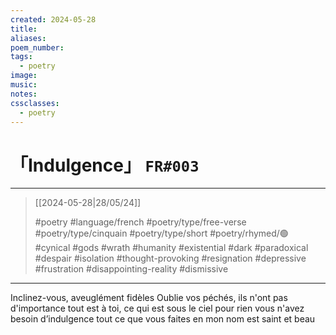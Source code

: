 ```yaml
---
created: 2024-05-28
title:
aliases:
poem_number:
tags:
  - poetry
image:
music:
notes:
cssclasses:
  - poetry
---
```

# 「Indulgence」 `FR#003`

---

> [[2024-05-28|28/05/24]]
> 
> #poetry 
> #language/french 
> #poetry/type/free-verse #poetry/type/cinquain #poetry/type/short 
> #poetry/rhymed/🟢 
> #cynical #gods #wrath #humanity #existential #dark #paradoxical #despair #isolation #thought-provoking #resignation #depressive #frustration #disappointing-reality #dismissive 

---

Inclinez-vous, aveuglément fidèles
Oublie vos péchés, ils n'ont pas d'importance
tout est à toi, ce qui est sous le ciel
pour rien vous n'avez besoin d’indulgence
tout ce que vous faites en mon nom est saint et beau